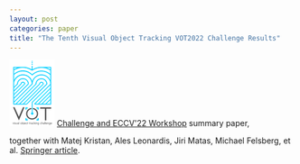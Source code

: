 ```yaml
---
layout: post
categories: paper
title: "The Tenth Visual Object Tracking VOT2022 Challenge Results"
---
```


![Image](/assets/images/vot2022_logo.png) [Challenge and ECCV'22 Workshop](https://www.votchallenge.net/vot2022) summary paper,

together with Matej Kristan, Ales Leonardis, Jiri Matas, Michael Felsberg, et al. [Springer article](https://www.springerprofessional.de/the-tenth-visual-object-tracking-vot2022-challenge-results/24018090).
